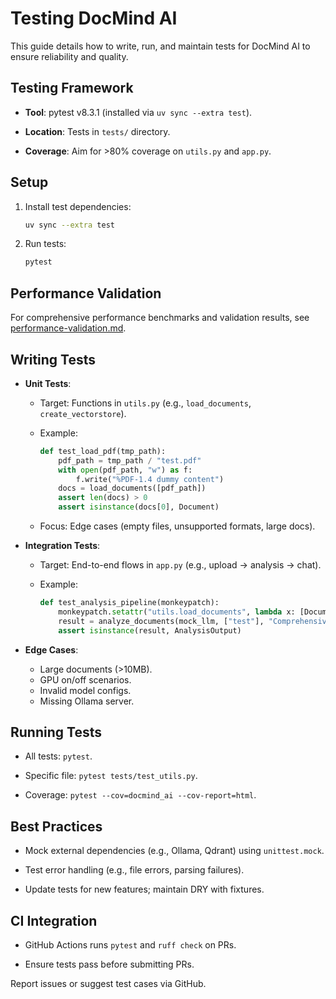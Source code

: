 # Testing DocMind AI

This guide details how to write, run, and maintain tests for DocMind AI to ensure reliability and quality.

## Testing Framework

- **Tool**: pytest v8.3.1 (installed via `uv sync --extra test`).

- **Location**: Tests in `tests/` directory.

- **Coverage**: Aim for >80% coverage on `utils.py` and `app.py`.

## Setup

1. Install test dependencies:

   ```bash
   uv sync --extra test
   ```

2. Run tests:

   ```bash
   pytest
   ```

## Performance Validation

For comprehensive performance benchmarks and validation results, see [performance-validation.md](./performance-validation.md).

## Writing Tests

- **Unit Tests**:
  - Target: Functions in `utils.py` (e.g., `load_documents`, `create_vectorstore`).
  - Example:

    ```python
    def test_load_pdf(tmp_path):
        pdf_path = tmp_path / "test.pdf"
        with open(pdf_path, "w") as f:
            f.write("%PDF-1.4 dummy content")
        docs = load_documents([pdf_path])
        assert len(docs) > 0
        assert isinstance(docs[0], Document)
    ```

  - Focus: Edge cases (empty files, unsupported formats, large docs).

- **Integration Tests**:
  - Target: End-to-end flows in `app.py` (e.g., upload → analysis → chat).
  - Example:

    ```python
    def test_analysis_pipeline(monkeypatch):
        monkeypatch.setattr("utils.load_documents", lambda x: [Document(page_content="test")])
        result = analyze_documents(mock_llm, ["test"], "Comprehensive", "", "Neutral", "General Assistant", "Concise", 4096)
        assert isinstance(result, AnalysisOutput)
    ```

- **Edge Cases**:
  - Large documents (>10MB).
  - GPU on/off scenarios.
  - Invalid model configs.
  - Missing Ollama server.

## Running Tests

- All tests: `pytest`.

- Specific file: `pytest tests/test_utils.py`.

- Coverage: `pytest --cov=docmind_ai --cov-report=html`.

## Best Practices

- Mock external dependencies (e.g., Ollama, Qdrant) using `unittest.mock`.

- Test error handling (e.g., file errors, parsing failures).

- Update tests for new features; maintain DRY with fixtures.

## CI Integration

- GitHub Actions runs `pytest` and `ruff check` on PRs.

- Ensure tests pass before submitting PRs.

Report issues or suggest test cases via GitHub.
